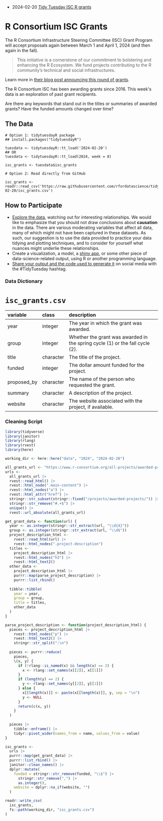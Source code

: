 * 2024-02-20 [Tidy Tuesday ISC R grants](https://hardin47.github.io/TidyTuesday/2024-02-20/isc_grants.html)


# R Consortium ISC Grants

The R Consortium Infrastructure Steering Committee (ISC) Grant Program will accept proposals again between March 1 and April 1, 2024 (and then again in the fall).

> This initiative is a cornerstone of our commitment to bolstering and enhancing the R Ecosystem. We fund projects contributing to the R community’s technical and social infrastructures.

Learn more in [their blog post announcing this round of grants](https://www.r-consortium.org/blog/2024/02/08/r-consortium-infrastructure-steering-committee-isc-grant-program-accepting-proposals-starting-march-1st).

The R Consortium ISC has been awarding grants since 2016.
This week's data is an exploration of past grant recipients.

Are there any keywords that stand out in the titles or summaries of awarded grants?
Have the funded amounts changed over time?

## The Data

```{r}
# Option 1: tidytuesdayR package 
## install.packages("tidytuesdayR")

tuesdata <- tidytuesdayR::tt_load('2024-02-20')
## OR
tuesdata <- tidytuesdayR::tt_load(2024, week = 8)

isc_grants <- tuesdata$isc_grants

# Option 2: Read directly from GitHub

isc_grants <- readr::read_csv('https://raw.githubusercontent.com/rfordatascience/tidytuesday/master/data/2024/2024-02-20/isc_grants.csv')
```

## How to Participate

- [Explore the data](https://r4ds.hadley.nz/), watching out for interesting relationships. We would like to emphasize that you should not draw conclusions about **causation** in the data. There are various moderating variables that affect all data, many of which might not have been captured in these datasets. As such, our suggestion is to use the data provided to practice your data tidying and plotting techniques, and to consider for yourself what nuances might underlie these relationships.
- Create a visualization, a model, a [shiny app](https://shiny.posit.co/), or some other piece of data-science-related output, using R or another programming language.
- [Share your output and the code used to generate it](../../../sharing.md) on social media with the #TidyTuesday hashtag.

### Data Dictionary

# `isc_grants.csv`

|variable    |class     |description         |
|:-----------|:---------|:-------------------|
|year        |integer   |The year in which the grant was awarded. |
|group       |integer   |Whether the grant was awarded in the spring cycle (1) or the fall cycle (2). |
|title       |character |The title of the project. |
|funded      |integer   |The dollar amount funded for the project. |
|proposed_by |character |The name of the person who requested the grant. |
|summary     |character |A description of the project. |
|website     |character |The website associated with the project, if available. |

### Cleaning Script

``` r
library(tidyverse)
library(janitor)
library(rlang)
library(rvest)
library(here)

working_dir <- here::here("data", "2024", "2024-02-20")

all_grants_url <- "https://www.r-consortium.org/all-projects/awarded-projects"
urls <-
  all_grants_url |> 
  rvest::read_html() |> 
  rvest::html_node(".main-content") |> 
  rvest::html_nodes("a") |> 
  rvest::html_attr("href") |> 
  stringr::str_subset(stringr::fixed("/projects/awarded-projects/")) |> 
  stringr::str_remove("#.+$") |> 
  unique() |> 
  rvest::url_absolute(all_grants_url)

get_grant_data <- function(url) {
  year <- as.integer(stringr::str_extract(url, "\\d{4}"))
  group <- as.integer(stringr::str_extract(url, "\\d$"))
  project_description_html <- 
    rvest::read_html(url) |> 
    rvest::html_nodes(".project-description") 
  titles <- 
    project_description_html |> 
    rvest::html_nodes("h3") |> 
    rvest::html_text2()
  other_data <- 
    project_description_html |> 
    purrr::map(parse_project_description) |> 
    purrr::list_rbind()
  
  tibble::tibble(
    year = year,
    group = group,
    title = titles,
    other_data
  )
}

parse_project_description <- function(project_description_html) {
  pieces <- project_description_html |> 
    rvest::html_nodes("p") |> 
    rvest::html_text2() |> 
    stringr::str_split(":\n")
  
  pieces <- purrr::reduce(
    pieces,
    \(x, y) {
      if (!rlang::is_named(x) && length(x) == 2) {
        x <- rlang::set_names(x[[2]], x[[1]])
      }
      if (length(y) == 2) {
        y <- rlang::set_names(y[[2]], y[[1]])
      } else {
        x[[length(x)]] <- paste(x[[length(x)]], y, sep = "\n")
        y <- NULL
      }
      return(c(x, y))
    }
  )
  
  pieces |> 
    tibble::enframe() |> 
    tidyr::pivot_wider(names_from = name, values_from = value)
}

isc_grants <- 
  urls |> 
  purrr::map(get_grant_data) |> 
  purrr::list_rbind() |> 
  janitor::clean_names() |> 
  dplyr::mutate(
    funded = stringr::str_remove(funded, "\\$") |> 
      stringr::str_remove(",") |> 
      as.integer(),
    website = dplyr::na_if(website, "")
  )

readr::write_csv(
  isc_grants,
  fs::path(working_dir, "isc_grants.csv")
)
```